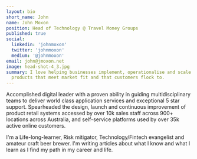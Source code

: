 ```yaml
---
layout: bio
short_name: John
name: John Moxon
position: Head of Technology @ Travel Money Groups
published: true
social:
  linkedin: 'johnmoxon'
  twitter: 'johnmoxon'
  medium: '@johnmoxon'
email: john@jmoxon.net
image: head-shot-4_3.jpg
summary: I love helping businesses implement, operationalise and scale digital
  products that meet market fit and that customers flock to.
---
```

Accomplished digital leader with a proven ability in guiding multidisciplinary teams to deliver world class application services and exceptional 5 star support. Spearheaded the design, launch and continuous improvement of product retail systems accessed by over 10k sales staff across 900+ locations across Australia, and self-service platforms used by over 35k active online customers. 

I'm a Life-long-learner, Risk mitigator, Technology/Fintech evangelist and amateur craft beer brewer. I'm writing articles about what I know and what I learn as I find my path in my career and life. 